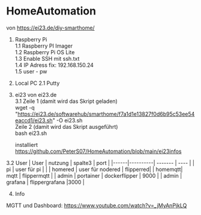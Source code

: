 # HomeAutomation

von https://ei23.de/diy-smarthome/



1. Raspberry Pi   
1.1 Raspberry PI Imager   
1.2 Raspberry Pi OS Lite  
1.3 Enable SSH mit ssh.txt  
1.4 IP Adress fix: 192.168.150.24  
1.5 user - pw   


2. Local PC
2.1 Putty

3. ei23 von  ei23.de  
3.1 Zeile 1 (damit wird das Skript geladen)  
      wget -q "https://ei23.de/softwarehub/smarthome/f7a1d1e13827f0d6b95c53ee54eaccd1/ei23.sh" -O ei23.sh  
    Zeile 2 (damit wird das Skript ausgeführt)  
      bash ei23.sh  
      
      installiert https://github.com/PeterS07/HomeAutomation/blob/main/ei23infos
            
      
3.2 User
   | User |  nutzung | spalte3 | port |
   |------|----------| ------- | ---- |
   | pi | user für pi |  |
   | homered | user  für nodered | flipperred|
   | homemqtt| mqtt | flippermqtt |
   | admin | portainer | dockerflipper | 9000 |
   | admin | grafana | flippergrafana |3000 |
   
   
   
   4. Info
   
   MGTT und Dashboard: https://www.youtube.com/watch?v=_jMyAnPjkLQ
   
